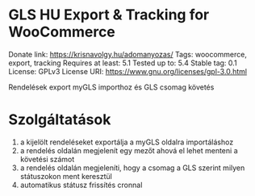 GLS HU Export & Tracking for WooCommerce
======================
Donate link: https://krisnavolgy.hu/adomanyozas/
Tags: woocommerce, export, tracking
Requires at least: 5.1
Tested up to: 5.4
Stable tag: 0.1
License: GPLv3
License URI: https://www.gnu.org/licenses/gpl-3.0.html

Rendelések export myGLS importhoz és GLS csomag követés

# Szolgáltatások

1. a kijelölt rendeléseket exportálja a myGLS oldalra importáláshoz
2. a rendelés oldalán megjelenít egy mezőt ahová el lehet menteni a követési számot
3. a rendelés oldalán megjeleníti, hogy a csomag a GLS szerint milyen státuszokon ment keresztül
4. automatikus státusz frissítés cronnal
